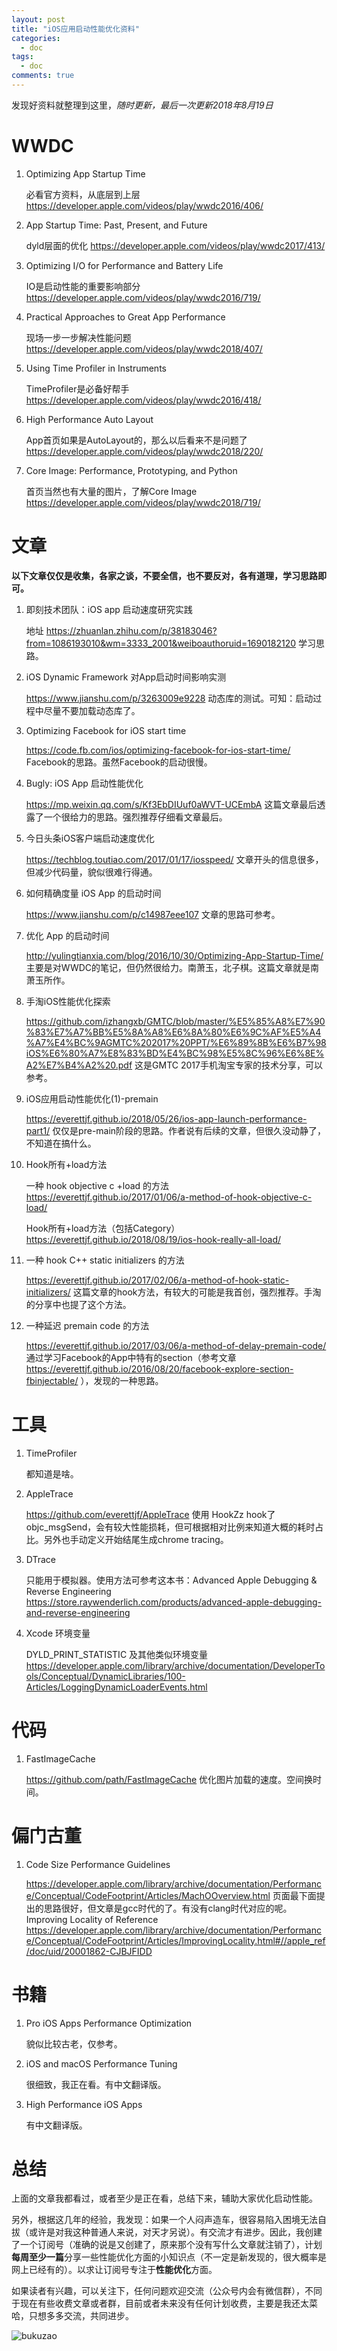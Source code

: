 ```yaml
---
layout: post
title: "iOS应用启动性能优化资料"
categories:
  - doc
tags:
  - doc
comments: true
---
```


发现好资料就整理到这里，*随时更新，最后一次更新2018年8月19日*

<!-- more -->


# WWDC

1. Optimizing App Startup Time
    
    必看官方资料，从底层到上层 <https://developer.apple.com/videos/play/wwdc2016/406/>
    
2. App Startup Time: Past, Present, and Future
    
    dyld层面的优化 <https://developer.apple.com/videos/play/wwdc2017/413/>
    
3. Optimizing I/O for Performance and Battery Life
    
    IO是启动性能的重要影响部分 <https://developer.apple.com/videos/play/wwdc2016/719/>
    
4. Practical Approaches to Great App Performance
    
    现场一步一步解决性能问题 <https://developer.apple.com/videos/play/wwdc2018/407/>
    
5. Using Time Profiler in Instruments
    
    TimeProfiler是必备好帮手 <https://developer.apple.com/videos/play/wwdc2016/418/>
    
6. High Performance Auto Layout
    
    App首页如果是AutoLayout的，那么以后看来不是问题了 <https://developer.apple.com/videos/play/wwdc2018/220/>
    
7. Core Image: Performance, Prototyping, and Python
    
    首页当然也有大量的图片，了解Core Image <https://developer.apple.com/videos/play/wwdc2018/719/>

# 文章

**以下文章仅仅是收集，各家之谈，不要全信，也不要反对，各有道理，学习思路即可。**

1. 即刻技术团队：iOS app 启动速度研究实践
    
    地址 <https://zhuanlan.zhihu.com/p/38183046?from=1086193010&wm=3333_2001&weiboauthoruid=1690182120>
    学习思路。

2. iOS Dynamic Framework 对App启动时间影响实测
    
    <https://www.jianshu.com/p/3263009e9228>
    动态库的测试。可知：启动过程中尽量不要加载动态库了。

3. Optimizing Facebook for iOS start time
    
    <https://code.fb.com/ios/optimizing-facebook-for-ios-start-time/>
    Facebook的思路。虽然Facebook的启动很慢。
    
4. Bugly: iOS App 启动性能优化
    
    <https://mp.weixin.qq.com/s/Kf3EbDIUuf0aWVT-UCEmbA>
    这篇文章最后透露了一个很给力的思路。强烈推荐仔细看文章最后。
    
5. 今日头条iOS客户端启动速度优化
    
    <https://techblog.toutiao.com/2017/01/17/iosspeed/>
    文章开头的信息很多，但减少代码量，貌似很难行得通。
    
6. 如何精确度量 iOS App 的启动时间
    
    <https://www.jianshu.com/p/c14987eee107>
    文章的思路可参考。

7. 优化 App 的启动时间
    
    <http://yulingtianxia.com/blog/2016/10/30/Optimizing-App-Startup-Time/>
    主要是对WWDC的笔记，但仍然很给力。南萧玉，北子棋。这篇文章就是南萧玉所作。
    
8. 手淘iOS性能优化探索
    
    <https://github.com/izhangxb/GMTC/blob/master/%E5%85%A8%E7%90%83%E7%A7%BB%E5%8A%A8%E6%8A%80%E6%9C%AF%E5%A4%A7%E4%BC%9AGMTC%202017%20PPT/%E6%89%8B%E6%B7%98iOS%E6%80%A7%E8%83%BD%E4%BC%98%E5%8C%96%E6%8E%A2%E7%B4%A2%20.pdf>
    这是GMTC 2017手机淘宝专家的技术分享，可以参考。

9. iOS应用启动性能优化(1)-premain
    
    <https://everettjf.github.io/2018/05/26/ios-app-launch-performance-part1/>
    仅仅是pre-main阶段的思路。作者说有后续的文章，但很久没动静了，不知道在搞什么。

10. Hook所有+load方法
    
    一种 hook objective c +load 的方法 <https://everettjf.github.io/2017/01/06/a-method-of-hook-objective-c-load/>
    
    Hook所有+load方法（包括Category）
 <https://everettjf.github.io/2018/08/19/ios-hook-really-all-load/>
    
11. 一种 hook C++ static initializers 的方法
    
    <https://everettjf.github.io/2017/02/06/a-method-of-hook-static-initializers/>
    这篇文章的hook方法，有较大的可能是我首创，强烈推荐。手淘的分享中也提了这个方法。

12. 一种延迟 premain code 的方法
    
    <https://everettjf.github.io/2017/03/06/a-method-of-delay-premain-code/>
    通过学习Facebook的App中特有的section（参考文章 <https://everettjf.github.io/2016/08/20/facebook-explore-section-fbinjectable/> ），发现的一种思路。

    
# 工具

1. TimeProfiler
    
    都知道是啥。
    
2. AppleTrace
    
    <https://github.com/everettjf/AppleTrace>
    使用 HookZz hook了objc_msgSend，会有较大性能损耗，但可根据相对比例来知道大概的耗时占比。另外也手动定义开始结尾生成chrome tracing。
    
3. DTrace
    
    只能用于模拟器。使用方法可参考这本书：Advanced Apple Debugging & Reverse Engineering <https://store.raywenderlich.com/products/advanced-apple-debugging-and-reverse-engineering>
    
4. Xcode 环境变量
    
    DYLD_PRINT_STATISTIC 及其他类似环境变量 <https://developer.apple.com/library/archive/documentation/DeveloperTools/Conceptual/DynamicLibraries/100-Articles/LoggingDynamicLoaderEvents.html>

# 代码

1. FastImageCache
    
    <https://github.com/path/FastImageCache>
    优化图片加载的速度。空间换时间。


# 偏门古董

1. Code Size Performance Guidelines
    
    <https://developer.apple.com/library/archive/documentation/Performance/Conceptual/CodeFootprint/Articles/MachOOverview.html>
    页面最下面提出的思路很好，但文章是gcc时代的了。有没有clang时代对应的呢。
    Improving Locality of Reference <https://developer.apple.com/library/archive/documentation/Performance/Conceptual/CodeFootprint/Articles/ImprovingLocality.html#//apple_ref/doc/uid/20001862-CJBJFIDD>

# 书籍

1. Pro iOS Apps Performance Optimization
    
    貌似比较古老，仅参考。
    
2. iOS and macOS Performance Tuning
    
    很细致，我正在看。有中文翻译版。
    
3. High Performance iOS Apps
    
    有中文翻译版。




# 总结

上面的文章我都看过，或者至少是正在看，总结下来，辅助大家优化启动性能。

另外，根据这几年的经验，我发现：如果一个人闷声造车，很容易陷入困境无法自拔（或许是对我这种普通人来说，对天才另说）。有交流才有进步。因此，我创建了一个订阅号（准确的说是又创建了，原来那个没有写什么文章就注销了），计划**每周至少一篇**分享一些性能优化方面的小知识点（不一定是新发现的，很大概率是网上已经有的）。以求让订阅号专注于**性能优化**方面。

如果读者有兴趣，可以关注下，任何问题欢迎交流（公众号内会有微信群），不同于现在有些收费文章或者群，目前或者未来没有任何计划收费，主要是我还太菜哈，只想多多交流，共同进步。

![bukuzao](https://everettjf.github.io/images/fun.jpg)


